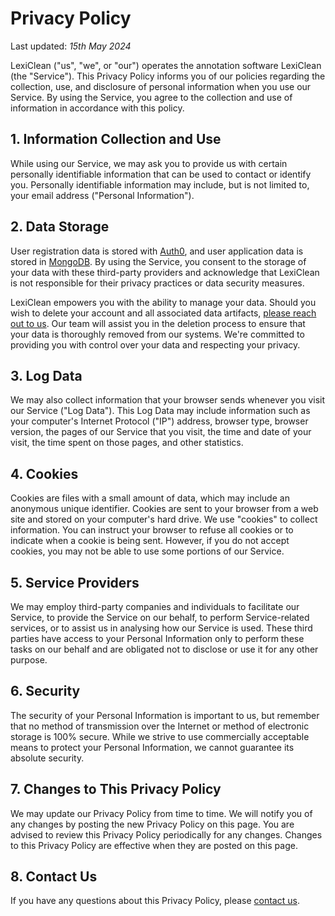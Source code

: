 # Privacy Policy

Last updated: _15th May 2024_

LexiClean ("us", "we", or "our") operates the annotation software LexiClean (the "Service"). This Privacy Policy informs you of our policies regarding the collection, use, and disclosure of personal information when you use our Service. By using the Service, you agree to the collection and use of information in accordance with this policy.

## 1. Information Collection and Use

While using our Service, we may ask you to provide us with certain personally identifiable information that can be used to contact or identify you. Personally identifiable information may include, but is not limited to, your email address ("Personal Information").

## 2. Data Storage

User registration data is stored with [Auth0](https://auth0.com), and user application data is stored in [MongoDB](https://www.mongodb.com). By using the Service, you consent to the storage of your data with these third-party providers and acknowledge that LexiClean is not responsible for their privacy practices or data security measures.

LexiClean empowers you with the ability to manage your data. Should you wish to delete your account and all associated data artifacts, [please reach out to us](./contact.md). Our team will assist you in the deletion process to ensure that your data is thoroughly removed from our systems. We're committed to providing you with control over your data and respecting your privacy.

## 3. Log Data

We may also collect information that your browser sends whenever you visit our Service ("Log Data"). This Log Data may include information such as your computer's Internet Protocol ("IP") address, browser type, browser version, the pages of our Service that you visit, the time and date of your visit, the time spent on those pages, and other statistics.

## 4. Cookies

Cookies are files with a small amount of data, which may include an anonymous unique identifier. Cookies are sent to your browser from a web site and stored on your computer's hard drive. We use "cookies" to collect information. You can instruct your browser to refuse all cookies or to indicate when a cookie is being sent. However, if you do not accept cookies, you may not be able to use some portions of our Service.

## 5. Service Providers

We may employ third-party companies and individuals to facilitate our Service, to provide the Service on our behalf, to perform Service-related services, or to assist us in analysing how our Service is used. These third parties have access to your Personal Information only to perform these tasks on our behalf and are obligated not to disclose or use it for any other purpose.

## 6. Security

The security of your Personal Information is important to us, but remember that no method of transmission over the Internet or method of electronic storage is 100% secure. While we strive to use commercially acceptable means to protect your Personal Information, we cannot guarantee its absolute security.

## 7. Changes to This Privacy Policy

We may update our Privacy Policy from time to time. We will notify you of any changes by posting the new Privacy Policy on this page. You are advised to review this Privacy Policy periodically for any changes. Changes to this Privacy Policy are effective when they are posted on this page.

## 8. Contact Us

If you have any questions about this Privacy Policy, please [contact us](./contact).
